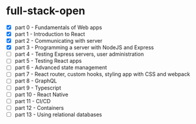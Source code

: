 # full-stack-open

- [x] part 0 - Fundamentals of Web apps
- [x] part 1 - Introduction to React
- [x] part 2 - Communicating with server
- [x] part 3 - Programming a server with NodeJS and Express
- [ ] part 4 - Testing Express servers, user administration
- [ ] part 5 - Testing React apps
- [ ] part 6 - Advanced state management
- [ ] part 7 - React router, custom hooks, styling app with CSS and webpack
- [ ] part 8 - GraphQL
- [ ] part 9 - Typescript
- [ ] part 10 - React Native
- [ ] part 11 - CI/CD
- [ ] part 12 - Containers
- [ ] part 13 - Using relational databases
